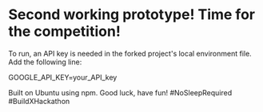 # Second working prototype! Time for the competition!

To run, an API key is needed in the forked project's local environment file. Add the following line:

GOOGLE_API_KEY=your_API_key

Built on Ubuntu using npm. Good luck, have fun! #NoSleepRequired #BuildXHackathon
